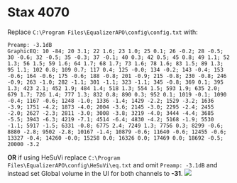 # Stax 4070
Replace `C:\Program Files\EqualizerAPO\config\config.txt` with:
```
Preamp: -3.1dB
GraphicEQ: 10 -84; 20 3.1; 22 1.6; 23 1.0; 25 0.1; 26 -0.2; 28 -0.5; 30 -0.6; 32 -0.5; 35 -0.3; 37 -0.1; 40 0.3; 42 0.5; 45 0.8; 49 1.1; 52 1.3; 56 1.5; 59 1.6; 64 1.7; 68 1.7; 73 1.6; 78 1.6; 83 1.5; 89 1.3; 95 1.1; 102 0.8; 109 0.7; 117 0.4; 125 -0.0; 134 -0.2; 143 -0.4; 153 -0.6; 164 -0.6; 175 -0.6; 188 -0.8; 201 -0.9; 215 -0.8; 230 -0.8; 246 -0.9; 263 -1.0; 282 -1.1; 301 -1.1; 323 -1.1; 345 -0.8; 369 0.1; 395 1.3; 423 2.1; 452 1.9; 484 1.4; 518 1.3; 554 1.5; 593 1.9; 635 2.0; 679 1.7; 726 1.4; 777 1.3; 832 0.8; 890 0.3; 952 0.1; 1019 -0.1; 1090 -0.4; 1167 -0.6; 1248 -1.0; 1336 -1.4; 1429 -2.2; 1529 -3.2; 1636 -3.9; 1751 -4.2; 1873 -4.0; 2004 -3.6; 2145 -3.0; 2295 -2.4; 2455 -2.0; 2627 -2.3; 2811 -3.0; 3008 -3.8; 3219 -4.0; 3444 -4.4; 3685 -5.5; 3943 -6.3; 4219 -7.1; 4514 -6.4; 4830 -4.2; 5168 -1.9; 5530 -1.1; 5917 -1.5; 6331 -0.8; 6775 2.4; 7249 1.3; 7756 0.3; 8299 -0.6; 8880 -2.8; 9502 -2.8; 10167 -1.4; 10879 -0.6; 11640 -0.6; 12455 -0.6; 13327 -0.4; 14260 -0.0; 15258 0.0; 16326 0.0; 17469 0.0; 18692 -0.5; 20000 -3.2
```
**OR** if using HeSuVi replace `C:\Program Files\EqualizerAPO\config\HeSuVi\eq.txt` and omit `Preamp: -3.1dB` and instead set Global volume in the UI for both channels to **-31**.
![](https://raw.githubusercontent.com/jaakkopasanen/AutoEq/master/results/SBAF-Serious/innerfidelity/onear/Stax%204070/Stax%204070.png)